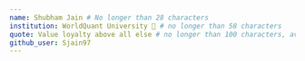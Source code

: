 ```yaml
---
name: Shubham Jain # No longer than 28 characters
institution: WorldQuant University 🚩 # no longer than 58 characters
quote: Value loyalty above all else # no longer than 100 characters, avoid using quotes(") to guarantee the format remains the same.
github_user: Sjain97
---
```

